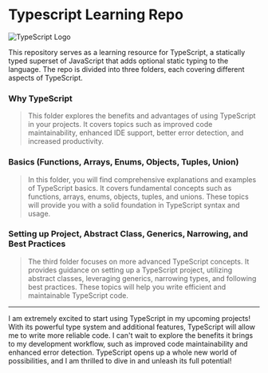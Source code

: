 # Typescript Learning Repo 

![TypeScript Logo](https://cdn.iconscout.com/icon/free/png-512/free-typescript-1-1175078.png?f=avif&w=120)

This repository serves as a learning resource for TypeScript, a statically typed superset of JavaScript that adds optional static typing to the language. The repo is divided into three folders, each covering different aspects of TypeScript.

### Why TypeScript
>This folder explores the benefits and advantages of using TypeScript in your projects. It covers topics such as improved code maintainability, enhanced IDE support, better error detection, and increased productivity.

### Basics (Functions, Arrays, Enums, Objects, Tuples, Union)
>In this folder, you will find comprehensive explanations and examples of TypeScript basics. It covers fundamental concepts such as functions, arrays, enums, objects, tuples, and unions. These topics will provide you with a solid foundation in TypeScript syntax and usage.

### Setting up Project, Abstract Class, Generics, Narrowing, and Best Practices
>The third folder focuses on more advanced TypeScript concepts. It provides guidance on setting up a TypeScript project, utilizing abstract classes, leveraging generics, narrowing types, and following best practices. These topics will help you write efficient and maintainable TypeScript code.

<hr>

I am extremely excited to start using TypeScript in my upcoming projects! With its powerful type system and additional features, TypeScript will allow me to write more reliable code. I can't wait to explore the benefits it brings to my development workflow, such as improved code maintainability and enhanced error detection. TypeScript opens up a whole new world of possibilities, and I am thrilled to dive in and unleash its full potential!

